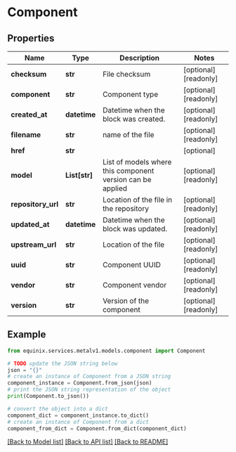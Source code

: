 # Component


## Properties

Name | Type | Description | Notes
------------ | ------------- | ------------- | -------------
**checksum** | **str** | File checksum | [optional] [readonly] 
**component** | **str** | Component type | [optional] [readonly] 
**created_at** | **datetime** | Datetime when the block was created. | [optional] [readonly] 
**filename** | **str** | name of the file | [optional] [readonly] 
**href** | **str** |  | [optional] 
**model** | **List[str]** | List of models where this component version can be applied | [optional] [readonly] 
**repository_url** | **str** | Location of the file in the repository | [optional] [readonly] 
**updated_at** | **datetime** | Datetime when the block was updated. | [optional] [readonly] 
**upstream_url** | **str** | Location of the file | [optional] [readonly] 
**uuid** | **str** | Component UUID | [optional] [readonly] 
**vendor** | **str** | Component vendor | [optional] [readonly] 
**version** | **str** | Version of the component | [optional] [readonly] 

## Example

```python
from equinix.services.metalv1.models.component import Component

# TODO update the JSON string below
json = "{}"
# create an instance of Component from a JSON string
component_instance = Component.from_json(json)
# print the JSON string representation of the object
print(Component.to_json())

# convert the object into a dict
component_dict = component_instance.to_dict()
# create an instance of Component from a dict
component_from_dict = Component.from_dict(component_dict)
```
[[Back to Model list]](../README.md#documentation-for-models) [[Back to API list]](../README.md#documentation-for-api-endpoints) [[Back to README]](../README.md)


